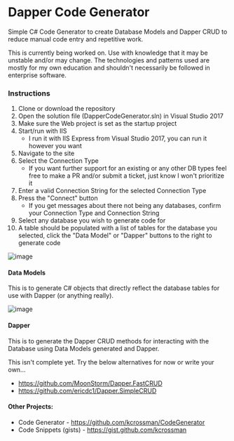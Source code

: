 # Dapper Code Generator
Simple C# Code Generator to create Database Models and Dapper CRUD to reduce manual code entry and repetitive work.

This is currently being worked on. Use with knowledge that it may be unstable and/or may change. The technologies and patterns used are mostly for my own education and shouldn't necessarily be followed in enterprise software.

### Instructions
1. Clone or download the repository
2. Open the solution file (DapperCodeGenerator.sln) in Visual Studio 2017
3. Make sure the Web project is set as the startup project
4. Start/run with IIS
    * I run it with IIS Express from Visual Studio 2017, you can run it however you want
5. Navigate to the site
6. Select the Connection Type
    * If you want further support for an existing or any other DB types feel free to make a PR and/or submit a ticket, just know I won't prioritize it
7. Enter a valid Connection String for the selected Connection Type
8. Press the "Connect" button
    * If you get messages about there not being any databases, confirm your Connection Type and Connection String
9. Select any database you wish to generate code for
10. A table should be populated with a list of tables for the database you selected, click the "Data Model" or "Dapper" buttons to the right to generate code

![image](https://user-images.githubusercontent.com/9127996/34977996-fb4a9776-fa59-11e7-8978-229aea9b1ef7.png)

#### Data Models
This is to generate C# objects that directly reflect the database tables for use with Dapper (or anything really).

![image](https://user-images.githubusercontent.com/9127996/34978041-2c01d460-fa5a-11e7-9ccb-285736b38cf9.png)

#### Dapper
This is to generate the Dapper CRUD methods for interacting with the Database using Data Models generated and Dapper.

This isn't complete yet. Try the below alternatives for now or write your own...
* https://github.com/MoonStorm/Dapper.FastCRUD
* https://github.com/ericdc1/Dapper.SimpleCRUD

#### Other Projects:
- Code Generator - https://github.com/kcrossman/CodeGenerator
- Code Snippets (gists) - https://gist.github.com/kcrossman

